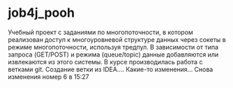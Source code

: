 # job4j_pooh
Учебный проект с заданиями по многопоточности, в котором реализован доступ к многоуровневой структуре данных через сокеты в режиме многопоточности, используя тредпул.
В зависимости от типа запроса (GET/POST) и режима (queue/topic) данные добавляются или извлекаются из этого системы.
В курсе производилась работа с ветками git.
Создание ветки из IDEA....
Какие-то изменения...
Снова изменения номер 6 в 15:27